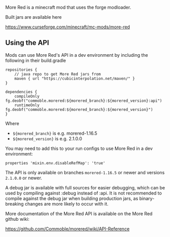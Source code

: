 More Red is a minecraft mod that uses the forge modloader.

Built jars are available here

https://www.curseforge.com/minecraft/mc-mods/more-red


## Using the API

Mods can use More Red's API in a dev environment by including the following in their build.gradle

```
repositories {
	// java repo to get More Red jars from
	maven { url "https://cubicinterpolation.net/maven/" }
}

dependencies {
	compileOnly fg.deobf("commoble.morered:${morered_branch}:${morered_version}:api")
	runtimeOnly fg.deobf("commoble.morered:${morered_branch}:${morered_version}")
}
```

Where
* `${morered_branch}` is e.g. morered-1.16.5
* `${morered_version}` is e.g. 2.1.0.0

You may need to add this to your run configs to use More Red in a dev environment:

`properties 'mixin.env.disableRefMap': 'true'`

The API is only available on branches `morered-1.16.5` or newer and versions `2.1.0.0` or newer.

A debug jar is available with full sources for easier debugging, which can be used by compiling against :debug instead of :api. It is not recommended to compile against the debug jar when building production jars, as binary-breaking changes are more likely to occur with it.

More documentation of the More Red API is available on the More Red github wiki:

https://github.com/Commoble/morered/wiki/API-Reference
